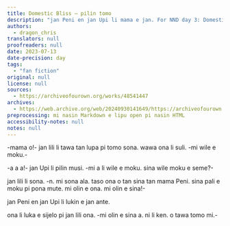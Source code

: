```yaml
---
title: Domestic Bliss — pilin tomo
description: "jan Peni en jan Upi li mama e jan. For NND day 3: Domestic Bliss"
authors:
  - dragon_chris
translators: null
proofreaders: null
date: 2023-07-13
date-precision: day
tags:
  - "fan fiction"
original: null
license: null
sources:
  - https://archiveofourown.org/works/48541447
archives:
  - https://web.archive.org/web/20240930141649/https://archiveofourown.org/works/48541447
preprocessing: mi nasin Markdown e lipu open pi nasin HTML
accessibility-notes: null
notes: null
---
```


-mama o!- jan lili li tawa tan lupa pi tomo sona. wawa ona li suli. -mi wile e moku.-

-a a a!- jan Upi li pilin musi. -mi a li wile e moku. sina wile moku e seme?-

jan lili li sona. -n. mi sona ala. taso ona o tan sina tan mama Peni. sina pali e moku pi pona mute. mi olin e ona. mi olin e sina!-

jan Peni en jan Upi li lukin e jan ante.

ona li luka e sijelo pi jan lili ona. -mi olin e sina a. ni li ken. o tawa tomo mi.-
